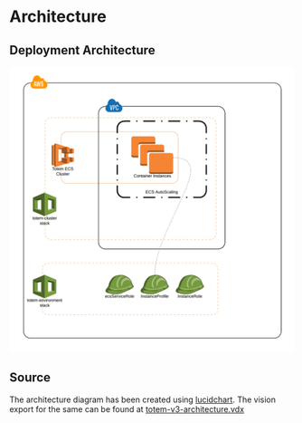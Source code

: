 # Architecture

## Deployment Architecture
![deployment architecture](./deployment-architecture.png)


## Source
The architecture diagram has been created using [lucidchart](https://www.lucidchart.com). The vision export for the same 
can be found at [totem-v3-architecture.vdx](./totem-v3-architecture.vdx)
